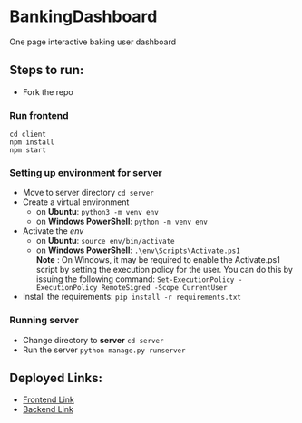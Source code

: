 # BankingDashboard
One page interactive baking user dashboard

## Steps to run:
- Fork the repo

### Run frontend
```
cd client
npm install
npm start
```

### Setting up environment for server
* Move to server directory `cd server`
* Create a virtual environment  
  * on **Ubuntu**: `python3 -m venv env`  
  * on **Windows PowerShell**: `python -m venv env`
* Activate the *env*    
  * on **Ubuntu**: `source env/bin/activate`
  * on **Windows PowerShell**: `.\env\Scripts\Activate.ps1`     
  **Note** : On Windows, it may be required to enable the Activate.ps1 script by setting the execution policy for the user. You can do this by issuing the following command: `Set-ExecutionPolicy -ExecutionPolicy RemoteSigned -Scope CurrentUser`
* Install the requirements: `pip install -r requirements.txt`

### Running server

* Change directory to **server** `cd server`
* Run the server `python manage.py runserver`

## Deployed Links:
- [Frontend Link](http://banking-dashboard.herokuapp.com/)
- [Backend Link](https://bankingdashboard-server.herokuapp.com/)
